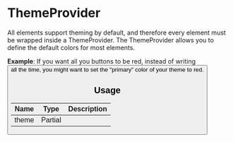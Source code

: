 <!-- 
This is an auto-generated markdown. 
You can change it in "src/ThemeProvider/ThemeProvider.tsx" and run build:docs to update this file.
-->
# ThemeProvider
All elements support theming by default, and therefore every element must be wrapped inside a ThemeProvider.
The ThemeProvider allows you to define the default colors for most elements.

**Example**: If you want all you buttons to be red, instead of writing <Button color="red" /> all the time, you might want to set the "primary" color of your theme to red.
## Usage
| Name        | Type           | Description  |
| ----------- |:--------------:| ------------:|
|theme|Partial<ITheme>|
